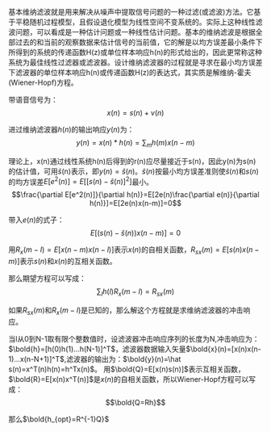 基本维纳滤波就是用来解决从噪声中提取信号问题的一种过滤(或滤波)方法。它基于平稳随机过程模型，且假设退化模型为线性空间不变系统的。实际上这种线性滤波问题，可以看成是一种估计问题或一种线性估计问题。基本的维纳滤波是根据全部过去的和当前的观察数据来估计信号的当前值，它的解是以均方误差最小条件下所得到的系统的传递函数H(z)或单位样本响应h(n)的形式给出的，因此更常称这种系统为最佳线性过滤器或滤波器。设计维纳滤波器的过程就是寻求在最小均方误差下滤波器的单位样本响应h(n)或传递函数H(z)的表达式，其实质是解维纳-霍夫(Wiener-Hopf)方程。

带语音信号为：
$$x(n)=s(n)+v(n)$$

进过维纳滤波器$h(n)$的输出响应$y(n)$为：
$$y(n)=x(n)*h(n)=\sum_mh(m)x(n-m)$$

理论上，x(n)通过线性系统h(n)后得到的r(n)应尽量接近于s(n)，因此y(n)为s(n)的估计值，可用$\hat s$(n)表示，即$y(n)=\hat s(n)$。$\hat s(n)$按最小均方误差准则使$\hat s(n)$和$s(n)$的均方误差$E[e^2(n)]=E[[s(n)-\hat s(n)]^2]$最小。
$$\frac{\partial E[e^2(n)]}{\partial h(n)}=E[2e(n)\frac{\partial e(n)}{\partial h(n)}]=E[2e(n)x(n-m)]=0$$

带入$e(n)$的式子：
$$E[(s(n)-\hat s(n))x(n-m)]=0$$

用$R_x(m-l)=E[x(n-m)x(n-l)]$表示$x(n)$的自相关函数，$R_{sx}(m)=E[s(n)x(n-m)]$表示$s(n)$和$x(n)$的互相关函数。

那么期望方程可以写成：
$$\sum_lh(l)R_x(m-l)=R_{sx}(m)\tag{Wiener-Hopf方程}$$

如果$R_{sx}(m)$和$R_x(m-l)$是已知的，那么解这个方程就是求维纳滤波器的冲击响应。

当l从0到N-1取有限个整数值时，设滤波器冲击响应序列的长度为N,冲击响应为：$\bold{h}=[h(0)h(1)...h(N-1)]^T$，滤波器数据输入矢量$\bold{x}(n)=[x(n)x(n-1)...x(n-N+1)]^T$,滤波器的输出为：$\bold{y}(n)=\hat s(n)=x^T(n)h(n)=h^Tx(n)$。
用$\bold{Q}=E[x(n)s(n)]$表示互相关函数，$\bold{R}=E[x(n)x^T(n)]$是$x(n)$的自相关函数，所以Wiener-Hopf方程可以写成：
$$\bold{Q=Rh}$$

那么$\bold{h_{opt}=R^{-1}Q}$